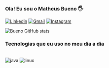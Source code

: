 
### Ola! Eu sou o Matheus Bueno 🖐️

[![Linkedin](https://img.shields.io/badge/LinkedIn-0077B5?style=for-the-badge&logo=linkedin&logoColor=white)](https://www.linkedin.com/in/matheus-b-9b9b751b0/)
[![Gmail](https://img.shields.io/badge/Gmail-D14836?style=for-the-badge&logo=gmail&logoColor=white)](https://matheusbuenogoes7@gmail.com)
[![Instagram](https://img.shields.io/badge/Instagram-E4405F?style=for-the-badge&logo=instagram&logoColor=white)](https://www.instagram.com/bueno_marmotitu/)

![Bueno GitHub stats](https://github-readme-stats.vercel.app/api?username=caposss&show_icons=true&theme=tokyonight)

### Tecnologias que eu uso no meu dia a dia

<div style = "Display: inline_block"><br/>
    <img align="center" alt="java" src="https://img.shields.io/badge/Java-ED8B00?style=for-the-badge&logo=openjdk&logoColor=white" />
    <img align="center" alt="linux" src="https://img.shields.io/badge/Linux-FCC624?style=for-the-badge&logo=linux&logoColor=black" />
</div>
